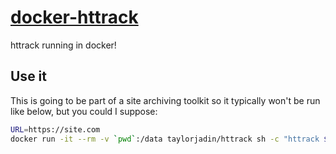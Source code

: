 # [docker-httrack](https://hub.docker.com/r/taylorjadin/httrack)
httrack running in docker!

## Use it
This is going to be part of a site archiving toolkit so it typically won't be run like below, but you could I suppose:

```bash
URL=https://site.com
docker run -it --rm -v `pwd`:/data taylorjadin/httrack sh -c "httrack $URL --robots=0"
```
